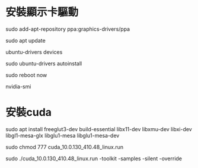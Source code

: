 # 安裝顯示卡驅動

sudo add-apt-repository ppa:graphics-drivers/ppa

sudo apt update

ubuntu-drivers devices

sudo ubuntu-drivers autoinstall

sudo reboot now

nvidia-smi

# 安裝cuda

sudo apt install freeglut3-dev build-essential libx11-dev libxmu-dev libxi-dev libgl1-mesa-glx libglu1-mesa libglu1-mesa-dev

sudo chmod 777 cuda_10.0.130_410.48_linux.run

sudo ./cuda_10.0.130_410.48_linux.run -toolkit -samples -silent -override
